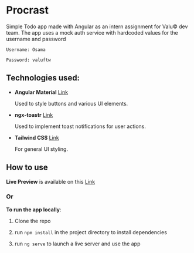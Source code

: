 # Procrast

Simple Todo app made with Angular as an intern assignment for Valu© dev team.
The app uses a mock auth service with hardcoded values for the username and password

`Username: Osama`

`Password: valuftw`

## Technologies used:

- **Angular Material** [Link](https://material.angular.io/)

  Used to style buttons and various UI elements.

- **ngx-toastr** [Link](https://www.npmjs.com/package/ngx-toastr/)

  Used to implement toast notifications for user actions.

- **Tailwind CSS** [Link](https://tailwindcss.com/)

  For general UI styling.

## How to use

**Live Preview** is available on this [Link](https://procrast.netlify.app/)

### Or

**To run the app locally**:

1. Clone the repo

2. run `npm install` in the project directory to install dependencies

3. run `ng serve` to launch a live server and use the app
